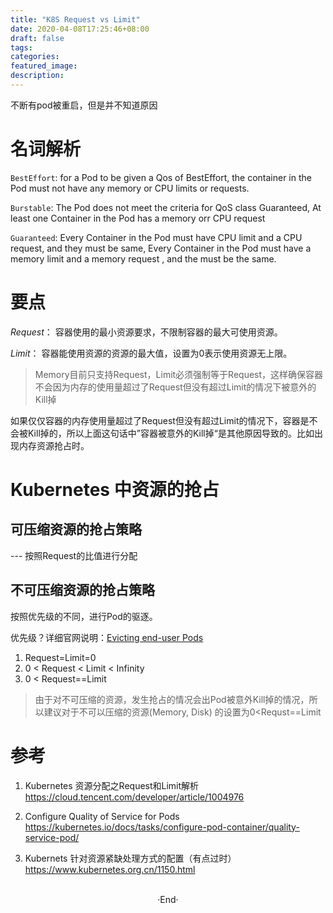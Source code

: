 ```yaml
---
title: "K8S Request vs Limit"
date: 2020-04-08T17:25:46+08:00
draft: false
tags: 
categories: 
featured_image: 
description: 
---
```

不断有pod被重启，但是并不知道原因

# 名词解析
`BestEffort`: for a Pod to be given a Qos of BestEffort, the container in the Pod must not have any memory or CPU limits or requests.

`Burstable`: The Pod does not meet the criteria for QoS class Guaranteed, At least one Container in the Pod has a memory orr CPU request 

`Guaranteed`: Every Container in the Pod must have CPU limit and a CPU request, and they must be same, Every Container in the Pod must have a memory limit and a memory request , and the must be the same. 

# 要点
*Request*： 容器使用的最小资源要求，不限制容器的最大可使用资源。

*Limit*： 容器能使用资源的资源的最大值，设置为0表示使用资源无上限。


>  Memory目前只支持Request，Limit必须强制等于Request，这样确保容器不会因为内存的使用量超过了Request但没有超过Limit的情况下被意外的Kill掉

如果仅仅容器的内存使用量超过了Request但没有超过Limit的情况下，容器是不会被Kill掉的，所以上面这句话中”容器被意外的Kill掉“是其他原因导致的。比如出现内存资源抢占时。

# Kubernetes 中资源的抢占

## 可压缩资源的抢占策略 
--- 按照Request的比值进行分配

## 不可压缩资源的抢占策略
按照优先级的不同，进行Pod的驱逐。

优先级？详细官网说明：[Evicting end-user Pods](https://kubernetes.io/docs/tasks/administer-cluster/out-of-resource/#evicting-end-user-pods)  

1. Request=Limit=0
2. 0 < Request < Limit < Infinity
3. 0 < Request==Limit

> 由于对不可压缩的资源，发生抢占的情况会出Pod被意外Kill掉的情况，所以建议对于不可以压缩的资源(Memory, Disk) 的设置为0<Requst==Limit

# 参考

1. Kubernetes 资源分配之Request和Limit解析
  https://cloud.tencent.com/developer/article/1004976

2. Configure Quality of Service for Pods 
  https://kubernetes.io/docs/tasks/configure-pod-container/quality-service-pod/

3. Kubernets 针对资源紧缺处理方式的配置（有点过时）
  https://www.kubernetes.org.cn/1150.html


<br>

<center>  ·End·  </center>

